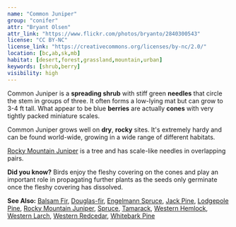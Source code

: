 ```yaml
---
name: "Common Juniper"
group: "conifer"
attr: "Bryant Olsen"
attr_link: "https://www.flickr.com/photos/bryanto/2840300543"
license: "CC BY-NC"
license_link: "https://creativecommons.org/licenses/by-nc/2.0/"
location: [bc,ab,sk,mb]
habitat: [desert,forest,grassland,mountain,urban]
keywords: [shrub,berry]
visibility: high
---
```

Common Juniper is a **spreading shrub** with stiff green **needles** that circle the stem in groups of three. It often forms a low-lying mat but can grow to 3-4 ft tall. What appear to be blue **berries** are actually **cones** with very tightly packed miniature scales.

Common Juniper grows well on **dry**, **rocky** sites. It's extremely hardy and can be found world-wide, growing in a wide range of different habitats.

[Rocky Mountain Juniper](/trees/rockyjun/) is a tree and has scale-like needles in overlapping pairs.

**Did you know?** Birds enjoy the fleshy covering on the cones and play an important role in propagating further plants as the seeds only germinate once the fleshy covering has dissolved.

<!-- generated, do not edit -->
**See Also:**
[Balsam Fir](/trees/balfir/),
[Douglas-fir](/trees/dougfir/),
[Engelmann Spruce](/trees/engel/),
[Jack Pine](/trees/jack/),
[Lodgepole Pine](/trees/lodge/),
[Rocky Mountain Juniper](/trees/rockyjun/),
[Spruce](/trees/spruce/),
[Tamarack](/trees/tam/),
[Western Hemlock](/trees/westhem/),
[Western Larch](/trees/westlar/),
[Western Redcedar](/trees/westred/),
[Whitebark Pine](/trees/whbark/)
